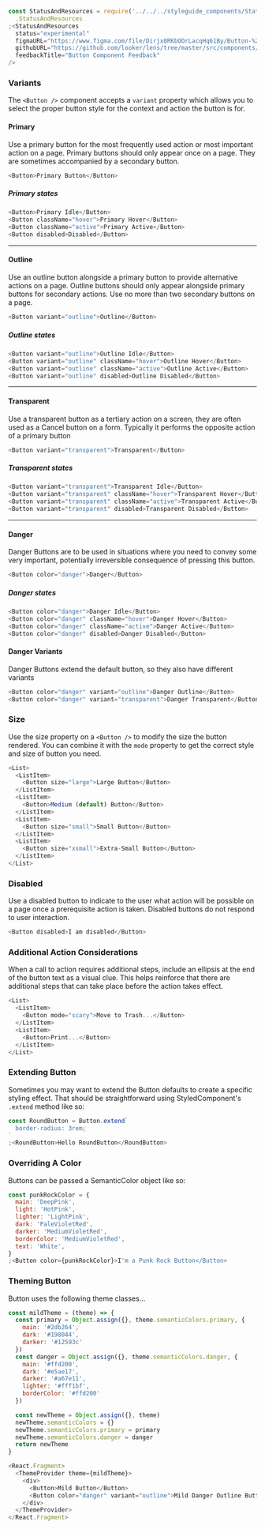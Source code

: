 ```js noeditor
const StatusAndResources = require('../../../styleguide_components/StatusAndResources')
  .StatusAndResources
;<StatusAndResources
  status="experimental"
  figmaURL="https://www.figma.com/file/Dirjx0RKbOOrLacqHq61By/Button-%26-Links?node-id=914%3A981&viewport=1741%2C951%2C1"
  githubURL="https://github.com/looker/lens/tree/master/src/components/Button"
  feedbackTitle="Button Component Feedback"
/>
```

### Variants

The `<Button />` component accepts a `variant` property which allows you to select the proper button style for the context and action the button is for.

#### Primary

Use a primary button for the most frequently used action or most important action on a page. Primary buttons should only appear once on a page. They are sometimes accompanied by a secondary button.

```js
<Button>Primary Button</Button>
```

##### Primary states

```js noeditor
<Button>Primary Idle</Button>
<Button className="hover">Primary Hover</Button>
<Button className="active">Primary Active</Button>
<Button disabled>Disabled</Button>
```

---

#### Outline

Use an outline button alongside a primary button to provide alternative actions on a page. Outline buttons should only appear alongside primary buttons for secondary actions. Use no more than two secondary buttons on a page.

```js
<Button variant="outline">Outline</Button>
```

##### Outline states

```js noeditor
<Button variant="outline">Outline Idle</Button>
<Button variant="outline" className="hover">Outline Hover</Button>
<Button variant="outline" className="active">Outline Active</Button>
<Button variant="outline" disabled>Outline Disabled</Button>
```

---

#### Transparent

Use a transparent button as a tertiary action on a screen, they are often used as a Cancel button on a form. Typically it performs the opposite action of a primary button

```js
<Button variant="transparent">Transparent</Button>
```

##### Transparent states

```js noeditor
<Button variant="transparent">Transparent Idle</Button>
<Button variant="transparent" className="hover">Transparent Hover</Button>
<Button variant="transparent" className="active">Transparent Active</Button>
<Button variant="transparent" disabled>Transparent Disabled</Button>
```

---

#### Danger

Danger Buttons are to be used in situations where you need to convey some very important, potentially irreversible consequence of pressing this button.

```js
<Button color="danger">Danger</Button>
```

##### Danger states

```js noeditor
<Button color="danger">Danger Idle</Button>
<Button color="danger" className="hover">Danger Hover</Button>
<Button color="danger" className="active">Danger Active</Button>
<Button color="danger" disabled>Danger Disabled</Button>
```

#### Danger Variants

Danger Buttons extend the default button, so they also have different variants

```js noeditor
<Button color="danger" variant="outline">Danger Outline</Button>
<Button color="danger" variant="transparent">Danger Transparent</Button>
```

### Size

Use the size property on a `<Button />` to modify the size the button rendered. You can combine it with the `mode` property to get the correct style and size of button you need.

```js
<List>
  <ListItem>
    <Button size="large">Large Button</Button>
  </ListItem>
  <ListItem>
    <Button>Medium (default) Button</Button>
  </ListItem>
  <ListItem>
    <Button size="small">Small Button</Button>
  </ListItem>
  <ListItem>
    <Button size="xsmall">Extra-Small Button</Button>
  </ListItem>
</List>
```

### Disabled

Use a disabled button to indicate to the user what action will be possible on a page once a prerequisite action is taken. Disabled buttons do not respond to user interaction.

```js
<Button disabled>I am disabled</Button>
```

### Additional Action Considerations

When a call to action requires additional steps, include an ellipsis at the end of the button text as a visual clue. This helps reinforce that there are additional steps that can take place before the action takes effect.

```js
<List>
  <ListItem>
    <Button mode="scary">Move to Trash...</Button>
  </ListItem>
  <ListItem>
    <Button>Print...</Button>
  </ListItem>
</List>
```

### Extending Button

Sometimes you may want to extend the Button defaults to create a specific styling effect. That should be straightforward using StyledComponent's `.extend` method like so:

```js
const RoundButton = Button.extend`
  border-radius: 3rem;
`
;<RoundButton>Hello RoundButton</RoundButton>
```

### Overriding A Color

Buttons can be passed a SemanticColor object like so:

```js
const punkRockColor = {
  main: 'DeepPink',
  light: 'HotPink',
  lighter: 'LightPink',
  dark: 'PaleVioletRed',
  darker: 'MediumVioletRed',
  borderColor: 'MediumVioletRed',
  text: 'White',
}
;<Button color={punkRockColor}>I'm a Punk Rock Button</Button>
```

### Theming Button

Button uses the following theme classes...

```js
const mildTheme = (theme) => {
  const primary = Object.assign({}, theme.semanticColors.primary, {
    main: '#2db264',
    dark: '#198044',
    darker: '#12593c'
  })
  const danger = Object.assign({}, theme.semanticColors.danger, {
    main: '#ffd200',
    dark: '#e5ae17',
    darker: '#a67e11',
    lighter: '#fff1bf',
    borderColor: '#ffd200'
  })

  const newTheme = Object.assign({}, theme)
  newTheme.semanticColors = {}
  newTheme.semanticColors.primary = primary
  newTheme.semanticColors.danger = danger
  return newTheme
}

<React.Fragment>
  <ThemeProvider theme={mildTheme}>
    <div>
      <Button>Mild Button</Button>
      <Button color="danger" variant="outline">Mild Danger Outline Button</Button>
    </div>
  </ThemeProvider>
</React.Fragment>
```
